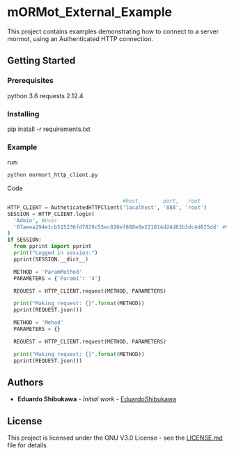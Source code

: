 # mORMot_External_Example

This project contains examples demonstrating how to connect to a server mormot, using an Authenticated HTTP connection.

## Getting Started

### Prerequisites

python 3.6
requests 2.12.4

### Installing

pip install -r requirements.txt

### Example

run:

```bash
python mormort_http_client.py
```


Code   
```python
                                     #host,       port,   root
HTTP_CLIENT = AutheticatedHTTPClient('localhost', '888', 'root')
SESSION = HTTP_CLIENT.login(
  'Admin', #User
  '67aeea294e1cb515236fd7829c55ec820ef888e8e221814d24d83b3dc4d825dd' #Hashed Password
)
if SESSION:
  from pprint import pprint
  print("Logged in session:")
  pprint(SESSION.__dict__)

  METHOD = 'ParamMethod'
  PARAMETERS = {'Param1': '4'}

  REQUEST = HTTP_CLIENT.request(METHOD, PARAMETERS)

  print("Making request: {}".format(METHOD))
  pprint(REQUEST.json())

  METHOD = 'Mehod'
  PARAMETERS = {}

  REQUEST = HTTP_CLIENT.request(METHOD, PARAMETERS)

  print("Making request: {}".format(METHOD))
  pprint(REQUEST.json())
```

## Authors

* **Eduardo Shibukawa** - *Initial work* - [EduardoShibukawa](https://github.com/EduardoShibukawa)

## License

This project is licensed under the GNU V3.0 License - see the [LICENSE.md](LICENSE.md) file for details
